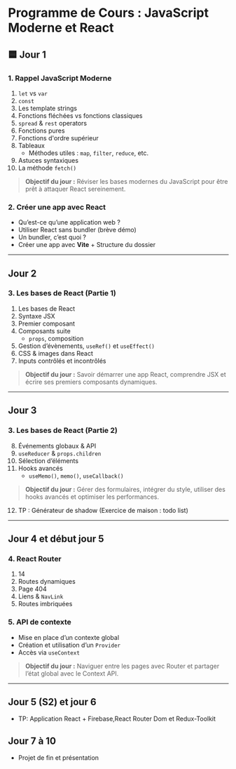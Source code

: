 # Programme de Cours : JavaScript Moderne et React

## 🟦 Jour 1

### 1. Rappel JavaScript Moderne
1. `let` vs `var`
2. `const`
3. Les template strings
4. Fonctions fléchées vs fonctions classiques
5. `spread` & `rest` operators
6. Fonctions pures
7. Fonctions d'ordre supérieur
8. Tableaux
    - Méthodes utiles : `map`, `filter`, `reduce`, etc.
9. Astuces syntaxiques
10. La méthode `fetch()`

> **Objectif du jour :** Réviser les bases modernes du JavaScript pour être prêt à attaquer React sereinement.

### 2. Créer une app avec React
- Qu’est-ce qu’une application web ?
- Utiliser React sans bundler (brève démo)
- Un bundler, c’est quoi ?
- Créer une app avec **Vite** + Structure du dossier
 
---

## Jour 2 
### 3. Les bases de React (Partie 1)
1. Les bases de React
2. Syntaxe JSX
3. Premier composant
4. Composants suite
    - `props`, composition
5. Gestion d’évènements, `useRef()` et `useEffect()`
6. CSS & images dans React
7. Inputs contrôlés et incontrôlés
 
> **Objectif du jour :** Savoir démarrer une app React, comprendre JSX et écrire ses premiers composants dynamiques.

---

## Jour 3

### 3. Les bases de React (Partie 2)

8. Événements globaux & API
9. `useReducer` & `props.children`
10. Sélection d’éléments
11. Hooks avancés
    - `useMemo()`, `memo()`, `useCallback()`

> **Objectif du jour :** Gérer des formulaires, intégrer du style, utiliser des hooks avancés et optimiser les performances.

12. TP : Générateur de shadow (Exercice de maison : todo list)
---

## Jour 4 et début jour 5

### 4. React Router
1. 14
2. Routes dynamiques
3. Page 404
4. Liens & `NavLink`
5. Routes imbriquées

### 5. API de contexte
- Mise en place d’un contexte global
- Création et utilisation d’un `Provider`
- Accès via `useContext`

> **Objectif du jour :** Naviguer entre les pages avec Router et partager l’état global avec le Context API.

---

## Jour 5 (S2) et jour 6
- TP: Application React + Firebase,React Router Dom et Redux-Toolkit

## Jour 7 à 10
- Projet de fin et présentation